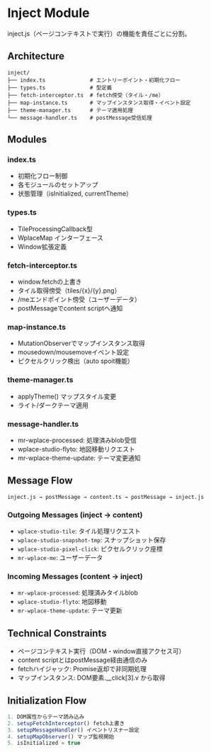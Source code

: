 # Inject Module

inject.js（ページコンテキストで実行）の機能を責任ごとに分割。

## Architecture
```
inject/
├── index.ts              # エントリーポイント・初期化フロー
├── types.ts              # 型定義
├── fetch-interceptor.ts  # fetch傍受（タイル・/me）
├── map-instance.ts       # マップインスタンス取得・イベント設定
├── theme-manager.ts      # テーマ適用処理
└── message-handler.ts    # postMessage受信処理
```

## Modules

### index.ts
- 初期化フロー制御
- 各モジュールのセットアップ
- 状態管理（isInitialized, currentTheme）

### types.ts
- TileProcessingCallback型
- WplaceMap インターフェース
- Window拡張定義

### fetch-interceptor.ts
- window.fetchの上書き
- タイル取得傍受（tiles/{x}/{y}.png）
- /meエンドポイント傍受（ユーザーデータ）
- postMessageでcontent scriptへ通知

### map-instance.ts
- MutationObserverでマップインスタンス取得
- mousedown/mousemoveイベント設定
- ピクセルクリック検出（auto spoit機能）

### theme-manager.ts
- applyTheme() マップスタイル変更
- ライト/ダークテーマ適用

### message-handler.ts
- mr-wplace-processed: 処理済みblob受信
- wplace-studio-flyto: 地図移動リクエスト
- mr-wplace-theme-update: テーマ変更通知

## Message Flow
```
inject.js → postMessage → content.ts → postMessage → inject.js
```

### Outgoing Messages (inject → content)
- `wplace-studio-tile`: タイル処理リクエスト
- `wplace-studio-snapshot-tmp`: スナップショット保存
- `wplace-studio-pixel-click`: ピクセルクリック座標
- `mr-wplace-me`: ユーザーデータ

### Incoming Messages (content → inject)
- `mr-wplace-processed`: 処理済みタイルblob
- `wplace-studio-flyto`: 地図移動
- `mr-wplace-theme-update`: テーマ更新

## Technical Constraints
- ページコンテキスト実行（DOM・window直接アクセス可）
- content scriptとはpostMessage経由通信のみ
- fetchハイジャック: Promise返却で非同期処理
- マップインスタンス: DOM要素.__click[3].v から取得

## Initialization Flow
```typescript
1. DOM属性からテーマ読み込み
2. setupFetchInterceptor() fetch上書き
3. setupMessageHandler() イベントリスナー設定
4. setupMapObserver() マップ監視開始
5. isInitialized = true
```
